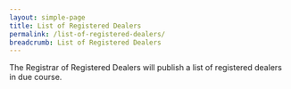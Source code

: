 ```yaml
---
layout: simple-page
title: List of Registered Dealers
permalink: /list-of-registered-dealers/
breadcrumb: List of Registered Dealers
---
```


The Registrar of Registered Dealers will publish a list of registered dealers in due course.
